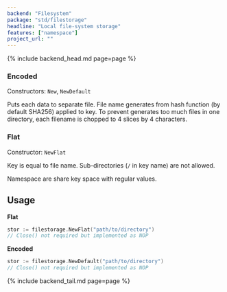 ```yaml
---
backend: "Filesystem"
package: "std/filestorage"
headline: "Local file-system storage"
features: ["namespace"]
project_url: ""
---
```


{% include backend_head.md page=page %}

### Encoded 

Constructors: `New`, `NewDefault`

Puts each data to separate file. File name generates from hash function (by default SHA256) applied to key. To prevent
generates too much files in one directory, each filename is chopped to 4 slices by 4 characters.


### Flat

Constructor: `NewFlat`

Key is equal to file name. Sub-directories (`/` in key name) are not allowed.

Namespace are share key space with regular values.

## Usage

**Flat**

```go
stor := filestorage.NewFlat("path/to/directory")
// Close() not required but implemented as NOP
```


**Encoded**

```go
stor := filestorage.NewDefault("path/to/directory")
// Close() not required but implemented as NOP
```


{% include backend_tail.md page=page %}
